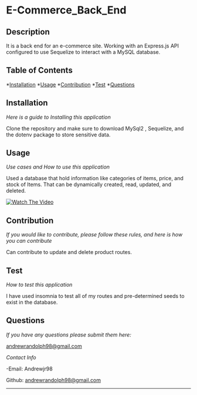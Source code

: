   # E-Commerce_Back_End
  
  ## Description

  It is a back end for an e-commerce site. Working with an Express.js API configured to use Sequelize to interact with a MySQL database.

  ## Table of Contents
  *[Installation](#installation)
  *[Usage](#usage)
  *[Contribution](#constibution)
  *[Test](#test)
  *[Questions](#questions)
  

  ## Installation
  _Here is a guide to Installing this application_

  Clone the repository and make sure to download MySql2 , Sequelize, and  the dotenv package to store sensitive data.

  ## Usage

  _Use cases and How to use this application_

  Used a database that hold information like categories of items, price, and stock of Items.  That can be dynamically created, read, updated, and deleted.

  [![Watch The Video](https://youtu.be/ok7e7wfa79M)](https://youtu.be/ok7e7wfa79M)

  ## Contribution 
  _If you would like to contribute, please follow these rules, and here is how you can contribute_
  
  Can contribute to update and delete product routes.

  ## Test
  _How to test this application_

  I have used insomnia to test all of my routes and pre-determined seeds to exist in the database.

  ## Questions
  _If you have any questions please submit them here:_

  andrewrandolph98@gmail.com

  _Contact Info_

-Email: Andrewjr98

Github: [andrewrandolph98@gmail.com](https://github.com/andrewrandolph98@gmail.com)

---